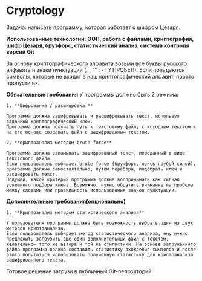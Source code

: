 # Cryptology
Задача: написать программу, которая работает с шифром Цезаря.

**Использованные технологии: ООП, работа с файлами, криптография, шифр Цезаря, брутфорс, статистический анализ, система контроля версий Git**

За основу криптографического алфавита возьми все буквы русского алфавита и знаки пунктуации (. , ”” : - ! ? ПРОБЕЛ). Если попадаются символы, которые не входят в наш криптографический алфавит, просто пропусти их.

**Обязательные требования**
У программы должно быть 2 режима:

    1. **Шифрование / расшифровка.** 

    Программа должна зашифровывать и расшифровывать текст, используя заданный криптографический ключ.
    Программа должна получать путь к текстовому файлу с исходным текстом и на его основе создавать файл с зашифрованным текстом.
    
    2. **Криптоанализ методом brute force**

    Программа должна взламывать зашифрованный текст, переданный в виде текстового файла.
    Если пользователь выбирает brute force (брутфорс, поиск грубой силой), программа должна самостоятельно, путем перебора, подобрать ключ и расшифровать текст.
    Подумай, какой критерий программа должна воспринимать как сигнал успешного подбора ключа. Возможно, нужно обратить внимание на пробелы между словами или правильность использования знаков пунктуации.

**Дополнительные требования(опционально)**

    1. **Криптоанализ методом статистического анализа**

    У пользователя программы должна быть возможность выбрать один из двух методов криптоанализа. 
    Если пользователь выбирает метод статистического анализа, ему нужно предложить загрузить еще один дополнительный файл с текстом, желательно— того же автора и той же стилистики. На основе загруженного файла программа должна составить статистику вхождения символов и после этого попытаться использовать полученную статистику для криптоанализа зашифрованного текста.

Готовое решение загрузи в публичный Git-репозиторий.

